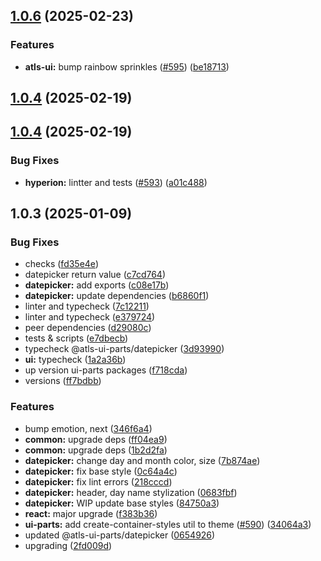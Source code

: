 

## [1.0.6](https://github.com/atls/hyperion/compare/@atls-ui-parts/datepicker@1.0.4...@atls-ui-parts/datepicker@1.0.6) (2025-02-23)


### Features


* **atls-ui:** bump rainbow sprinkles ([#595](https://github.com/atls/hyperion/issues/595)) ([be18713](https://github.com/atls/hyperion/commit/be1871351926c38605bbed4d7aa11a4759f80f3d))





## [1.0.4](https://github.com/atls/hyperion/compare/@atls-ui-parts/datepicker@1.0.4...@atls-ui-parts/datepicker@1.0.4) (2025-02-19)






## [1.0.4](https://github.com/atls/hyperion/compare/@atls-ui-parts/datepicker@1.0.3...@atls-ui-parts/datepicker@1.0.4) (2025-02-19)


### Bug Fixes


* **hyperion:** lintter and tests ([#593](https://github.com/atls/hyperion/issues/593)) ([a01c488](https://github.com/atls/hyperion/commit/a01c488064d6386f754aafd2eecb28a19396635e))





## 1.0.3 (2025-01-09)


### Bug Fixes


* checks ([fd35e4e](https://github.com/atls/hyperion/commit/fd35e4e5ee760fed44fc51d0dfc1d3fffaa27a9c))
* datepicker return value ([c7cd764](https://github.com/atls/hyperion/commit/c7cd76490f030a761be72e61438ba69bb8362cfc))
* **datepicker:** add exports ([c08e17b](https://github.com/atls/hyperion/commit/c08e17bd8864de9c00fc43111b426bfe4eee2d9b))
* **datepicker:** update dependencies ([b6860f1](https://github.com/atls/hyperion/commit/b6860f12a8b0395a8cae250824fd98eba8cfd0b7))
* linter and typecheck ([7c12211](https://github.com/atls/hyperion/commit/7c122114184b40e9a06e6404489b23e0ba3ee5d4))
* linter and typecheck ([e379724](https://github.com/atls/hyperion/commit/e379724b7dbf3c8cba2b0b94647239b0b37c5fb8))
* peer dependencies ([d29080c](https://github.com/atls/hyperion/commit/d29080cb0950b04e65ab7755571e350d3450b4dd))
* tests & scripts ([e7dbecb](https://github.com/atls/hyperion/commit/e7dbecb12718ed243206a1ef92bbd4c45e026dbe))
* typecheck @atls-ui-parts/datepicker ([3d93990](https://github.com/atls/hyperion/commit/3d9399086bd431fc5450c43a470b9f4d78a60e8e))
* **ui:** typecheck ([1a2a36b](https://github.com/atls/hyperion/commit/1a2a36b8baeececd0b929dcdb94da3d38ae8ad1e))
* up version ui-parts packages ([f718cda](https://github.com/atls/hyperion/commit/f718cda36c43cc8a060dafee178f6e532a42848e))
* versions ([ff7bdbb](https://github.com/atls/hyperion/commit/ff7bdbb281c9f6e732b06461a0c633c8cc010e46))

### Features


* bump emotion, next ([346f6a4](https://github.com/atls/hyperion/commit/346f6a43978912f3be4b09031933ab2a572907b2))
* **common:** upgrade deps ([ff04ea9](https://github.com/atls/hyperion/commit/ff04ea97e10efa26d27a27c37337e5afc62e47bb))
* **common:** upgrade deps ([1b2d2fa](https://github.com/atls/hyperion/commit/1b2d2fac134ec0c834b9410dcf783d2a80278691))
* **datepicker:** change day and month color, size ([7b874ae](https://github.com/atls/hyperion/commit/7b874aed3a3b29170e44b60ab5d1f8c261ade609))
* **datepicker:** fix base style ([0c64a4c](https://github.com/atls/hyperion/commit/0c64a4cb0598cacd2f65d8402ea5470b977d3036))
* **datepicker:** fix lint errors ([218cccd](https://github.com/atls/hyperion/commit/218cccd59e482ceb8803f41d1a3378f56fe386e1))
* **datepicker:** header, day name stylization ([0683fbf](https://github.com/atls/hyperion/commit/0683fbf6eb24f9b1173567ea2a1b3fc2f9dff8b9))
* **datepicker:** WIP update base styles ([84750a3](https://github.com/atls/hyperion/commit/84750a309ff298e5a441f519238e8fd7ded28bb5))
* **react:** major upgrade ([f383b36](https://github.com/atls/hyperion/commit/f383b36618f9daa1b137b394de7a55a03bec25b4))
* **ui-parts:** add create-container-styles util to theme ([#590](https://github.com/atls/hyperion/issues/590)) ([34064a3](https://github.com/atls/hyperion/commit/34064a384192b781fd6d667857f568d4f42228a4))
* updated @atls-ui-parts/datepicker ([0654926](https://github.com/atls/hyperion/commit/065492639acf060fc9d8600f5c0775f5ccec5863))
* upgrading ([2fd009d](https://github.com/atls/hyperion/commit/2fd009d9b9fcf0440e865f48ad8571adda170de6))


